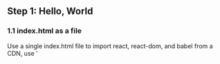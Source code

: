 ## Step 1: Hello, World

### 1.1 index.html as a file
Use a single index.html file to import react, react-dom, and babel
from a CDN, use '<script>' tags to create a Hello world React app.

#### First use 'git init' and 'npm init', create index.html, 
add script srcs to cdn, create 'main' div to mount react, then 
use 'RenderDOM.render()' to mount a 'h1' hello world to the DOM
